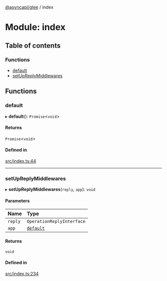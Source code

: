 [@asyncapi/glee](../README.md) / index

# Module: index

## Table of contents

### Functions

- [default](index.md#default)
- [setUpReplyMiddlewares](index.md#setupreplymiddlewares)

## Functions

### default

▸ **default**(): `Promise`<`void`\>

#### Returns

`Promise`<`void`\>

#### Defined in

[src/index.ts:44](https://github.com/asyncapi/glee/blob/4d135c8/src/index.ts#L44)

___

### setUpReplyMiddlewares

▸ **setUpReplyMiddlewares**(`reply`, `app`): `void`

#### Parameters

| Name | Type |
| :------ | :------ |
| `reply` | `OperationReplyInterface` |
| `app` | [`default`](../classes/lib_glee.default.md) |

#### Returns

`void`

#### Defined in

[src/index.ts:234](https://github.com/asyncapi/glee/blob/4d135c8/src/index.ts#L234)
